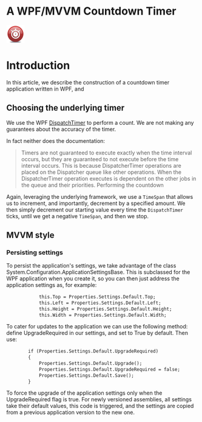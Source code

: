 #  A WPF/MVVM Countdown Timer

![](btl_countdowntimer/CountdownTimer.png)

#  Introduction

In this article, we describe the construction of a countdown timer application written in WPF, and 

##  Choosing the underlying timer

We use the WPF [DispatchTimer](http://msdn.microsoft.com/en-us/library/system.windows.threading.dispatchertimer.aspx) to perform a count. We are not making any guarantees about the accuracy of the timer.

In fact neither does the documentation:

> Timers are not guaranteed to execute exactly when the time interval occurs, but they are guaranteed to not execute before the time interval occurs. This is because DispatcherTimer operations are placed on the Dispatcher queue like other operations. When the DispatcherTimer operation executes is dependent on the other jobs in the queue and their priorities.
Performing the countdown

Again, leveraging the underlying framework, we use a `TimeSpan` that allows us to increment, and importantly, decrement by a specified amount. We then simply decrement our starting value every time the `DispatchTimer` ticks, until we get a negative `TimeSpan`, and then we stop.

##  MVVM style

### Persisting settings

To persist the application's settings, we take advantage of the class System.Configuration.ApplicationSettingsBase. This is subclassed for the WPF application when you create it, so you can then just address the application settings as, for example:

                this.Top = Properties.Settings.Default.Top;
                this.Left = Properties.Settings.Default.Left;
                this.Height = Properties.Settings.Default.Height;
                this.Width = Properties.Settings.Default.Width;
To cater for updates to the application we can use the following method: define UpgradeRequired in our settings, and set to True by default. Then use:

            if (Properties.Settings.Default.UpgradeRequired)
            {
                Properties.Settings.Default.Upgrade();
                Properties.Settings.Default.UpgradeRequired = false;
                Properties.Settings.Default.Save();
            }
To force the upgrade of the application settings only when the UpgradeRequired flag is true. For newly versioned assemblies, all settings take their default values, this code is triggered, and the settings are copied from a previous application version to the new one.